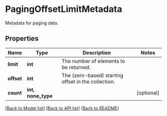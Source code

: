 # PagingOffsetLimitMetadata

Metadata for paging data.

## Properties
Name | Type | Description | Notes
------------ | ------------- | ------------- | -------------
**limit** | **int** | The number of elements to be returned. | 
**offset** | **int** | The (zero-based) starting offset in the collection. | 
**count** | **int, none_type** |  | [optional] 

[[Back to Model list]](../README.md#documentation-for-models) [[Back to API list]](../README.md#documentation-for-api-endpoints) [[Back to README]](../README.md)


